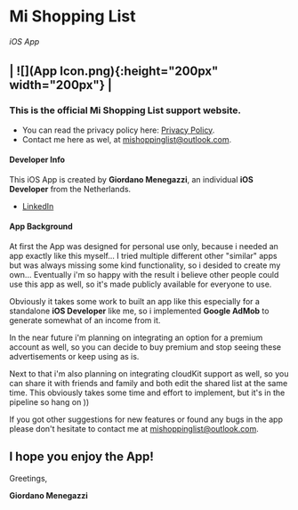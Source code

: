 # Mi Shopping List
###### iOS App


| ![](App Icon.png){:height="200px" width="200px"} |
-


### This is the official Mi Shopping List support website.
- You can read the privacy policy here: [Privacy Policy](https://mishoppinglist.github.io/Privacy-Policy/).
- Contact me here as wel, at <mishoppinglist@outlook.com>.




#### Developer Info
This iOS App is created by **Giordano Menegazzi**, an individual **iOS Developer** from the Netherlands. 

- [LinkedIn](https://www.linkedin.com/in/giordano-menegazzi-35108012a/)


#### App Background
At first the App was designed for personal use only, because i needed an app exactly like this myself... I tried multiple different other "similar" apps but was always missing some kind functionality, so i desided to create my own... Eventually i'm so happy with the result i believe other people could use this app as well, so it's made publicly available for everyone to use.


Obviously it takes some work to built an app like this especially for a standalone **iOS Developer** like me, so i implemented **Google AdMob** to generate somewhat of an income from it. 

In the near future i'm planning on integrating an option for a premium account as well, so you can decide to buy premium and stop seeing these advertisements or keep using as is. 

Next to that i'm also planning on integrating cloudKit support as well, so you can share it with friends and family and both edit the shared list at the same time.
This obviously takes some time and effort to implement, but it's in the pipeline so hang on ))


If you got other suggestions for new features or found any bugs in the app please don't hesitate to contact me at <mishoppinglist@outlook.com>.




## I hope you enjoy the App!



Greetings,

**Giordano Menegazzi**

